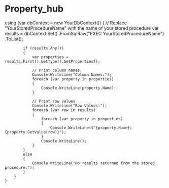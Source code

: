 # Property_hub


using (var dbContext = new YourDbContext())
        {
            // Replace "YourStoredProcedureName" with the name of your stored procedure
            var results = dbContext.Set<YourResultType>()
                                   .FromSqlRaw("EXEC YourStoredProcedureName")
                                   .ToList();

            if (results.Any())
            {
                var properties = results.First().GetType().GetProperties();

                // Print column names
                Console.WriteLine("Column Names:");
                foreach (var property in properties)
                {
                    Console.WriteLine(property.Name);
                }

                // Print row values
                Console.WriteLine("Row Values:");
                foreach (var row in results)
                {
                    foreach (var property in properties)
                    {
                        Console.WriteLine($"{property.Name}: {property.GetValue(row)}");
                    }
                    Console.WriteLine();
                }
            }
            else
            {
                Console.WriteLine("No results returned from the stored procedure.");
            }
        }
    }
